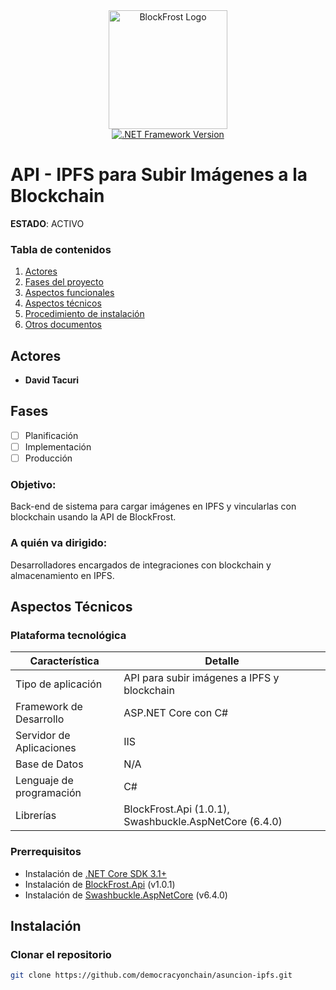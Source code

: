 <div align="center">
  <a href="https://blockfrost.io/" target="_blank">    
    <img src="https://hexdocs.pm/blockfrost/assets/logo.png" width="190" alt="BlockFrost Logo" />
  </a>
</div>
<div align="center"> 
  <a href="https://dotnet.microsoft.com/apps/aspnet" target="_blank">
    <img src="https://img.shields.io/badge/CSharp-Framework-blue" alt=".NET Framework Version">
  </a>  
</div>

# API - IPFS para Subir Imágenes a la Blockchain

**ESTADO**: ACTIVO

### Tabla de contenidos
1. [Actores](#actores)
2. [Fases del proyecto](#fases)
3. [Aspectos funcionales](#aspectos-funcionales)
4. [Aspectos técnicos](#aspectos-técnicos)
5. [Procedimiento de instalación](#procedimiento-de-instalación)
6. [Otros documentos](#otros-documentos)

## Actores
* **David Tacuri**

## Fases
- [ ] Planificación
- [ ] Implementación
- [ ] Producción

### Objetivo:

Back-end de sistema para cargar imágenes en IPFS y vincularlas con blockchain usando la API de BlockFrost.

### A quién va dirigido:
Desarrolladores encargados de integraciones con blockchain y almacenamiento en IPFS.

## Aspectos Técnicos

### Plataforma tecnológica
| Característica | Detalle |
| ------ | ------ |
| Tipo de aplicación | API para subir imágenes a IPFS y blockchain |
| Framework de Desarrollo | ASP.NET Core con C# |
| Servidor de Aplicaciones | IIS |
| Base de Datos | N/A |
| Lenguaje de programación | C# |
| Librerías | BlockFrost.Api (1.0.1), Swashbuckle.AspNetCore (6.4.0) |

### Prerrequisitos

* Instalación de [.NET Core SDK 3.1+](https://dotnet.microsoft.com/download/dotnet/3.1)
* Instalación de [BlockFrost.Api](https://www.nuget.org/packages/BlockFrost.Api) (v1.0.1)
* Instalación de [Swashbuckle.AspNetCore](https://www.nuget.org/packages/Swashbuckle.AspNetCore) (v6.4.0)

## Instalación

### Clonar el repositorio

```bash
git clone https://github.com/democracyonchain/asuncion-ipfs.git
